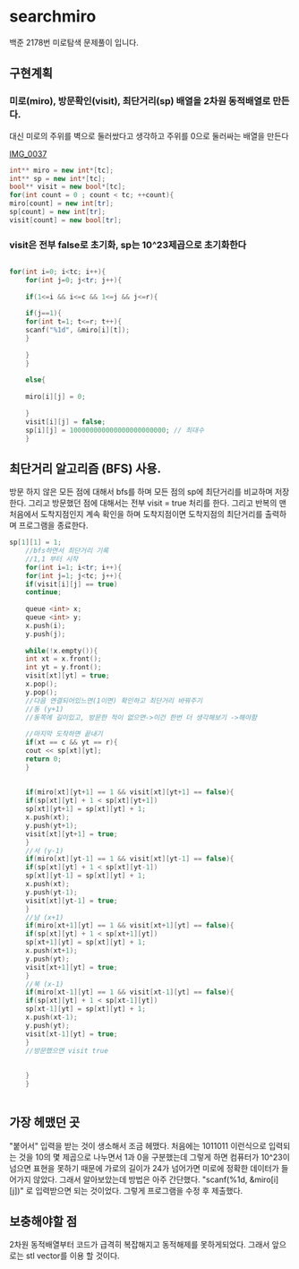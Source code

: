 # searchmiro
백준 2178번 미로탐색 문제풀이 입니다.

## 구현계획
### 미로(miro), 방문확인(visit), 최단거리(sp) 배열을 2차원 동적배열로 만든다.
대신 미로의 주위를 벽으로 둘러쌌다고 생각하고 주위를 0으로 둘러싸는 배열을 만든다

[IMG_0037](https://user-images.githubusercontent.com/54317630/73428272-0d844780-437c-11ea-8aca-701b2309801f.jpeg)

```c++
int** miro = new int*[tc];	
int** sp = new int*[tc];
bool** visit = new bool*[tc];
for(int count = 0 ; count < tc; ++count){
miro[count] = new int[tr];
sp[count] = new int[tr];
visit[count] = new bool[tr];	
```

### visit은 전부 false로 초기화, sp는 10^23제곱으로 초기화한다
```c++

for(int i=0; i<tc; i++){	
	for(int j=0; j<tr; j++){
	
	if(1<=i && i<=c && 1<=j && j<=r){
	
	if(j==1){
	for(int t=1; t<=r; t++){
	scanf("%1d", &miro[i][t]);
	}
	
	}
	}
	
	else{
	
	miro[i][j] = 0;
	
	}
	visit[i][j] = false;
	sp[i][j] = 100000000000000000000000; // 최대수
	}
```

## 최단거리 알고리즘 (BFS) 사용.
방문 하지 않은 모든 점에 대해서 bfs를 하며 모든 점의 sp에 최단거리를 비교하며 저장한다. 그리고 방문했던 점에 대해서는 전부 visit = true 처리를 한다.
그리고 반복의 맨 처음에서 도착지점인지 계속 확인을 하며 도착지점이면 도착지점의 최단거리를 출력하며 프로그램을 종료한다.

```c++
sp[1][1] = 1;	
	//bfs하면서 최단거리 기록
	//1,1 부터 시작
	for(int i=1; i<tr; i++){
	for(int j=1; j<tc; j++){
	if(visit[i][j] == true)
	continue;
	
	queue <int> x;
	queue <int> y;
	x.push(i);
	y.push(j);
	
	while(!x.empty()){
	int xt = x.front();
	int yt = y.front();
	visit[xt][yt] = true;
	x.pop();
	y.pop();
	//다음 연결되어있느면(1이면) 확인하고 최단거리 바꿔주기
	//동 (y+1)
	//동쪽에 길이있고, 방문한 적이 없으면->이건 한번 더 생각해보기 ->해야함
	
	//마지막 도착하면 끝내기
	if(xt == c && yt == r){
	cout << sp[xt][yt];
	return 0;
	}
	
	
	if(miro[xt][yt+1] == 1 && visit[xt][yt+1] == false){
	if(sp[xt][yt] + 1 < sp[xt][yt+1])
	sp[xt][yt+1] = sp[xt][yt] + 1;
	x.push(xt);
	y.push(yt+1);
	visit[xt][yt+1] = true;
	}
	//서 (y-1)
	if(miro[xt][yt-1] == 1 && visit[xt][yt-1] == false){
	if(sp[xt][yt] + 1 < sp[xt][yt-1])
	sp[xt][yt-1] = sp[xt][yt] + 1;
	x.push(xt);
	y.push(yt-1);
	visit[xt][yt-1] = true;
	}
	//남 (x+1)
	if(miro[xt+1][yt] == 1 && visit[xt+1][yt] == false){
	if(sp[xt][yt] + 1 < sp[xt+1][yt])
	sp[xt+1][yt] = sp[xt][yt] + 1;
	x.push(xt+1);
	y.push(yt);
	visit[xt+1][yt] = true;
	}
	//북 (x-1)
	if(miro[xt-1][yt] == 1 && visit[xt-1][yt] == false){
	if(sp[xt][yt] + 1 < sp[xt-1][yt])
	sp[xt-1][yt] = sp[xt][yt] + 1;
	x.push(xt-1);
	y.push(yt);
	visit[xt-1][yt] = true;
	}
	//방문했으면 visit true
	
	
	}
	}
	
```

## 가장 헤맸던 곳
"붙어서" 입력을 받는 것이 생소해서 조금 헤맸다. 처음에는 1011011 이런식으로 입력되는 것을 10의 몇 제곱으로 나누면서 1과 0을 구분했는데 그렇게 하면 컴퓨터가 10^23이 넘으면 표현을 못하기 때문에 가로의 길이가 24가 넘어가면 미로에 정확한 데이터가 들어가지 않았다. 그래서 알아보았는데 방법은 아주 간단했다. "scanf(%1d, &miro[i][j])" 로 입력받으면 되는 것이었다. 그렇게 프로그램을 수정 후 제출했다.

## 보충해야할 점
2차원 동적배열부터 코드가 급격히 복잡해지고 동적해제를 못하게되었다. 그래서 앞으로는 stl vector를 이용 할 것이다.
